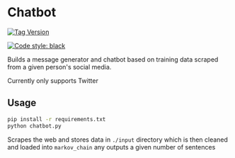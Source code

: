 # Chatbot

[![Tag Version](https://github.com/danmassarano/chatbot/actions/workflows/tag_version.yml/badge.svg)](https://github.com/danmassarano/chatbot/actions/workflows/tag_version.yml)

[![Code style: black](https://img.shields.io/badge/code%20style-black-000000.svg)](https://github.com/psf/black)

Builds a message generator and chatbot based on training data scraped from a
given person's social media.

Currently only supports Twitter

## Usage

```sh
pip install -r requirements.txt
python chatbot.py
```

Scrapes the web and stores data in `./input` directory which is then cleaned
and loaded into `markov_chain` any outputs a given number of sentences
